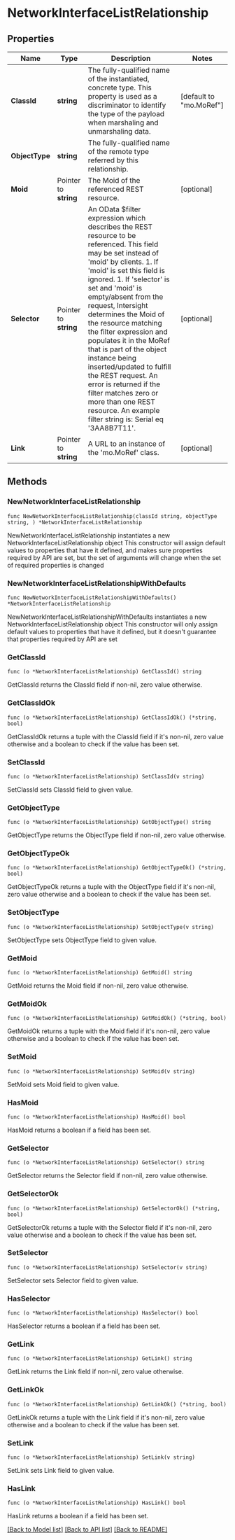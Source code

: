 # NetworkInterfaceListRelationship

## Properties

Name | Type | Description | Notes
------------ | ------------- | ------------- | -------------
**ClassId** | **string** | The fully-qualified name of the instantiated, concrete type. This property is used as a discriminator to identify the type of the payload when marshaling and unmarshaling data. | [default to "mo.MoRef"]
**ObjectType** | **string** | The fully-qualified name of the remote type referred by this relationship. | 
**Moid** | Pointer to **string** | The Moid of the referenced REST resource. | [optional] 
**Selector** | Pointer to **string** | An OData $filter expression which describes the REST resource to be referenced. This field may be set instead of &#39;moid&#39; by clients. 1. If &#39;moid&#39; is set this field is ignored. 1. If &#39;selector&#39; is set and &#39;moid&#39; is empty/absent from the request, Intersight determines the Moid of the resource matching the filter expression and populates it in the MoRef that is part of the object instance being inserted/updated to fulfill the REST request. An error is returned if the filter matches zero or more than one REST resource. An example filter string is: Serial eq &#39;3AA8B7T11&#39;. | [optional] 
**Link** | Pointer to **string** | A URL to an instance of the &#39;mo.MoRef&#39; class. | [optional] 

## Methods

### NewNetworkInterfaceListRelationship

`func NewNetworkInterfaceListRelationship(classId string, objectType string, ) *NetworkInterfaceListRelationship`

NewNetworkInterfaceListRelationship instantiates a new NetworkInterfaceListRelationship object
This constructor will assign default values to properties that have it defined,
and makes sure properties required by API are set, but the set of arguments
will change when the set of required properties is changed

### NewNetworkInterfaceListRelationshipWithDefaults

`func NewNetworkInterfaceListRelationshipWithDefaults() *NetworkInterfaceListRelationship`

NewNetworkInterfaceListRelationshipWithDefaults instantiates a new NetworkInterfaceListRelationship object
This constructor will only assign default values to properties that have it defined,
but it doesn't guarantee that properties required by API are set

### GetClassId

`func (o *NetworkInterfaceListRelationship) GetClassId() string`

GetClassId returns the ClassId field if non-nil, zero value otherwise.

### GetClassIdOk

`func (o *NetworkInterfaceListRelationship) GetClassIdOk() (*string, bool)`

GetClassIdOk returns a tuple with the ClassId field if it's non-nil, zero value otherwise
and a boolean to check if the value has been set.

### SetClassId

`func (o *NetworkInterfaceListRelationship) SetClassId(v string)`

SetClassId sets ClassId field to given value.


### GetObjectType

`func (o *NetworkInterfaceListRelationship) GetObjectType() string`

GetObjectType returns the ObjectType field if non-nil, zero value otherwise.

### GetObjectTypeOk

`func (o *NetworkInterfaceListRelationship) GetObjectTypeOk() (*string, bool)`

GetObjectTypeOk returns a tuple with the ObjectType field if it's non-nil, zero value otherwise
and a boolean to check if the value has been set.

### SetObjectType

`func (o *NetworkInterfaceListRelationship) SetObjectType(v string)`

SetObjectType sets ObjectType field to given value.


### GetMoid

`func (o *NetworkInterfaceListRelationship) GetMoid() string`

GetMoid returns the Moid field if non-nil, zero value otherwise.

### GetMoidOk

`func (o *NetworkInterfaceListRelationship) GetMoidOk() (*string, bool)`

GetMoidOk returns a tuple with the Moid field if it's non-nil, zero value otherwise
and a boolean to check if the value has been set.

### SetMoid

`func (o *NetworkInterfaceListRelationship) SetMoid(v string)`

SetMoid sets Moid field to given value.

### HasMoid

`func (o *NetworkInterfaceListRelationship) HasMoid() bool`

HasMoid returns a boolean if a field has been set.

### GetSelector

`func (o *NetworkInterfaceListRelationship) GetSelector() string`

GetSelector returns the Selector field if non-nil, zero value otherwise.

### GetSelectorOk

`func (o *NetworkInterfaceListRelationship) GetSelectorOk() (*string, bool)`

GetSelectorOk returns a tuple with the Selector field if it's non-nil, zero value otherwise
and a boolean to check if the value has been set.

### SetSelector

`func (o *NetworkInterfaceListRelationship) SetSelector(v string)`

SetSelector sets Selector field to given value.

### HasSelector

`func (o *NetworkInterfaceListRelationship) HasSelector() bool`

HasSelector returns a boolean if a field has been set.

### GetLink

`func (o *NetworkInterfaceListRelationship) GetLink() string`

GetLink returns the Link field if non-nil, zero value otherwise.

### GetLinkOk

`func (o *NetworkInterfaceListRelationship) GetLinkOk() (*string, bool)`

GetLinkOk returns a tuple with the Link field if it's non-nil, zero value otherwise
and a boolean to check if the value has been set.

### SetLink

`func (o *NetworkInterfaceListRelationship) SetLink(v string)`

SetLink sets Link field to given value.

### HasLink

`func (o *NetworkInterfaceListRelationship) HasLink() bool`

HasLink returns a boolean if a field has been set.


[[Back to Model list]](../README.md#documentation-for-models) [[Back to API list]](../README.md#documentation-for-api-endpoints) [[Back to README]](../README.md)


